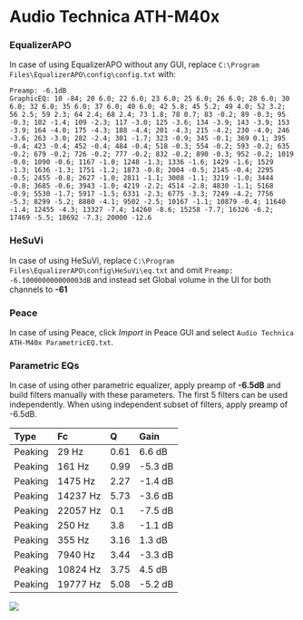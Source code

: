 # Audio Technica ATH-M40x

### EqualizerAPO
In case of using EqualizerAPO without any GUI, replace `C:\Program Files\EqualizerAPO\config\config.txt`
with:
```
Preamp: -6.1dB
GraphicEQ: 10 -84; 20 6.0; 22 6.0; 23 6.0; 25 6.0; 26 6.0; 28 6.0; 30 6.0; 32 6.0; 35 6.0; 37 6.0; 40 6.0; 42 5.8; 45 5.2; 49 4.0; 52 3.2; 56 2.5; 59 2.3; 64 2.4; 68 2.4; 73 1.8; 78 0.7; 83 -0.2; 89 -0.3; 95 -0.3; 102 -1.4; 109 -2.3; 117 -3.0; 125 -3.6; 134 -3.9; 143 -3.9; 153 -3.9; 164 -4.0; 175 -4.3; 188 -4.4; 201 -4.3; 215 -4.2; 230 -4.0; 246 -3.6; 263 -3.0; 282 -2.4; 301 -1.7; 323 -0.9; 345 -0.1; 369 0.1; 395 -0.4; 423 -0.4; 452 -0.4; 484 -0.4; 518 -0.3; 554 -0.2; 593 -0.2; 635 -0.2; 679 -0.2; 726 -0.2; 777 -0.2; 832 -0.2; 890 -0.3; 952 -0.2; 1019 -0.0; 1090 -0.6; 1167 -1.0; 1248 -1.3; 1336 -1.6; 1429 -1.6; 1529 -1.3; 1636 -1.3; 1751 -1.2; 1873 -0.8; 2004 -0.5; 2145 -0.4; 2295 -0.5; 2455 -0.8; 2627 -1.0; 2811 -1.1; 3008 -1.1; 3219 -1.0; 3444 -0.8; 3685 -0.6; 3943 -1.0; 4219 -2.2; 4514 -2.8; 4830 -1.1; 5168 -0.9; 5530 -1.7; 5917 -1.5; 6331 -2.3; 6775 -3.3; 7249 -4.2; 7756 -5.3; 8299 -5.2; 8880 -4.1; 9502 -2.5; 10167 -1.1; 10879 -0.4; 11640 -1.4; 12455 -4.3; 13327 -7.4; 14260 -8.6; 15258 -7.7; 16326 -6.2; 17469 -5.5; 18692 -7.3; 20000 -12.6
```

### HeSuVi
In case of using HeSuVi, replace `C:\Program Files\EqualizerAPO\config\HeSuVi\eq.txt` and omit `Preamp:
-6.100000000000003dB` and instead set Global volume in the UI for both channels to **-61**

### Peace
In case of using Peace, click *Import* in Peace GUI and select `Audio Technica ATH-M40x ParametricEQ.txt`.

### Parametric EQs
In case of using other parametric equalizer, apply preamp of **-6.5dB** and build filters manually
with these parameters. The first 5 filters can be used independently.
When using independent subset of filters, apply preamp of -6.5dB.

| Type    | Fc       |    Q | Gain    |
|:--------|:---------|:-----|:--------|
| Peaking | 29 Hz    | 0.61 | 6.6 dB  |
| Peaking | 161 Hz   | 0.99 | -5.3 dB |
| Peaking | 1475 Hz  | 2.27 | -1.4 dB |
| Peaking | 14237 Hz | 5.73 | -3.6 dB |
| Peaking | 22057 Hz | 0.1  | -7.5 dB |
| Peaking | 250 Hz   | 3.8  | -1.1 dB |
| Peaking | 355 Hz   | 3.16 | 1.3 dB  |
| Peaking | 7940 Hz  | 3.44 | -3.3 dB |
| Peaking | 10824 Hz | 3.75 | 4.5 dB  |
| Peaking | 19777 Hz | 5.08 | -5.2 dB |

![](https://raw.githubusercontent.com/jaakkopasanen/AutoEq/master/results/oratory1990/harman_over-ear_2018/Audio%20Technica%20ATH-M40x/Audio%20Technica%20ATH-M40x.png)